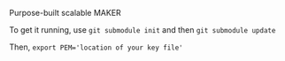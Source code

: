 Purpose-built scalable MAKER

To get it running, use `git submodule init` and then `git submodule update`

Then, `export PEM='location of your key file'`
